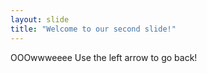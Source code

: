 ```yaml
---
layout: slide
title: "Welcome to our second slide!"
---
```

OOOwwweeee
Use the left arrow to go back!
